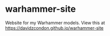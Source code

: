 # warhammer-site
Website for my Warhammer models. View this at https://davidzcondon.github.io/warhammer-site
